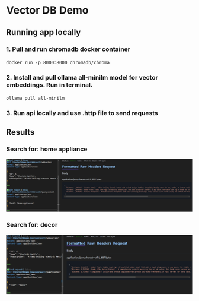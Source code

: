 # Vector DB Demo

## Running app locally

### 1. Pull and run chromadb docker container

<code>docker run -p 8000:8000 chromadb/chroma</code>

### 2. Install and pull ollama all-minilm model for vector embeddings. Run in terminal.

<code>ollama pull all-minilm</code>

### 3. Run api locally and use .http file to send requests

## Results

### Search for: home appliance

![home_appliance](./images/home_appliance.png)

### Search for: decor

![decor](./images/decor.png)
